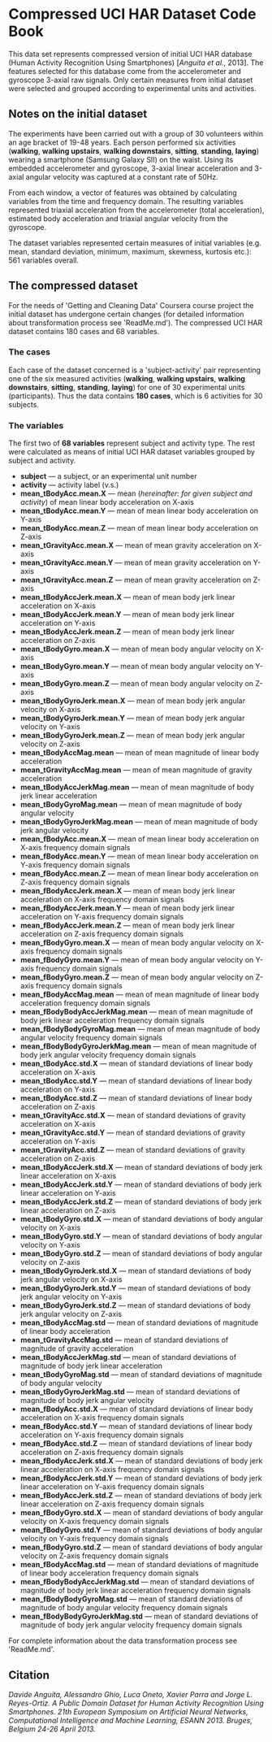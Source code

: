 # Compressed UCI HAR Dataset Code Book

This data set represents compressed version of initial UCI HAR database (Human Activity Recognition Using Smartphones)
[*Anguita et al.*, 2013]. The features selected for this database come from the accelerometer and gyroscope 3-axial raw signals.
Only certain measures from initial dataset were selected and grouped according to experimental units and activities.

## Notes on the initial dataset

The experiments have been carried out with a group of 30 volunteers within an age bracket of 19-48 years. Each person performed
six activities (**walking**, **walking upstairs**, **walking downstairs**, **sitting**, **standing**, **laying**) wearing a smartphone (Samsung
Galaxy SII) on the waist. Using its embedded accelerometer and gyroscope, 3-axial linear acceleration and 3-axial angular
velocity was captured at a constant rate of 50Hz.

From each window, a vector of features was obtained by calculating variables from the time and frequency domain. The resulting
variables represented triaxial acceleration from the accelerometer (total acceleration), estimated body acceleration and triaxial
angular velocity from the gyroscope.

The dataset variables represented certain measures of initial variables (e.g. mean, standard deviation, minimum, maximum,
skewness, kurtosis etc.): 561 variables overall.

## The compressed dataset

For the needs of 'Getting and Cleaning Data' Coursera course project the initial dataset has undergone certain changes
(for detailed information about transformation process see 'ReadMe.md'). The compressed UCI HAR dataset contains 180 cases and
68 variables.

### The cases

Each case of the dataset concerned is a 'subject-activity' pair representing one of the six measured activities (**walking**,
**walking upstairs**, **walking downstairs**, **sitting**, **standing**, **laying**) for one of 30 experimental units (participants).
Thus the data contains **180 cases**, which is 6 activities for 30 subjects.

### The variables

The first two of **68 variables** represent subject and activity type. The rest were calculated as means of initial UCI HAR dataset
variables grouped by subject and activity.

- **subject** — a subject, or an experimental unit number
- **activity** — activity label (v.s.)
- **mean_tBodyAcc.mean.X** — mean (*hereinafter: for given subject and activity*) of mean linear body acceleration on X-axis
- **mean_tBodyAcc.mean.Y** — mean of mean linear body acceleration on Y-axis
- **mean_tBodyAcc.mean.Z** — mean of mean linear body acceleration on Z-axis
- **mean_tGravityAcc.mean.X** — mean of mean gravity acceleration on X-axis
- **mean_tGravityAcc.mean.Y** — mean of mean gravity acceleration on Y-axis
- **mean_tGravityAcc.mean.Z** — mean of mean gravity acceleration on Z-axis
- **mean_tBodyAccJerk.mean.X** — mean of mean body jerk linear acceleration on X-axis
- **mean_tBodyAccJerk.mean.Y** — mean of mean body jerk linear acceleration on Y-axis
- **mean_tBodyAccJerk.mean.Z** — mean of mean body jerk linear acceleration on Z-axis
- **mean_tBodyGyro.mean.X** — mean of mean body angular velocity on X-axis
- **mean_tBodyGyro.mean.Y** — mean of mean body angular velocity on Y-axis
- **mean_tBodyGyro.mean.Z** — mean of mean body angular velocity on Z-axis
- **mean_tBodyGyroJerk.mean.X** — mean of mean body jerk angular velocity on X-axis
- **mean_tBodyGyroJerk.mean.Y** — mean of mean body jerk angular velocity on Y-axis
- **mean_tBodyGyroJerk.mean.Z** — mean of mean body jerk angular velocity on Z-axis
- **mean_tBodyAccMag.mean** — mean of mean magnitude of linear body acceleration
- **mean_tGravityAccMag.mean** — mean of mean magnitude of gravity acceleration
- **mean_tBodyAccJerkMag.mean** — mean of mean magnitude of body jerk linear acceleration
- **mean_tBodyGyroMag.mean** — mean of mean magnitude of body angular velocity
- **mean_tBodyGyroJerkMag.mean** — mean of mean magnitude of body jerk angular velocity
- **mean_fBodyAcc.mean.X** — mean of mean linear body acceleration on X-axis frequency domain signals
- **mean_fBodyAcc.mean.Y** — mean of mean linear body acceleration on Y-axis frequency domain signals
- **mean_fBodyAcc.mean.Z** — mean of mean linear body acceleration on Z-axis frequency domain signals
- **mean_fBodyAccJerk.mean.X** — mean of mean body jerk linear acceleration on X-axis frequency domain signals
- **mean_fBodyAccJerk.mean.Y** — mean of mean body jerk linear acceleration on Y-axis frequency domain signals
- **mean_fBodyAccJerk.mean.Z** — mean of mean body jerk linear acceleration on Z-axis frequency domain signals
- **mean_fBodyGyro.mean.X** — mean of mean body angular velocity on X-axis frequency domain signals
- **mean_fBodyGyro.mean.Y** — mean of mean body angular velocity on Y-axis frequency domain signals
- **mean_fBodyGyro.mean.Z** — mean of mean body angular velocity on Z-axis frequency domain signals
- **mean_fBodyAccMag.mean** — mean of mean magnitude of linear body acceleration frequency domain signals
- **mean_fBodyBodyAccJerkMag.mean** — mean of mean magnitude of body jerk linear acceleration frequency domain signals
- **mean_fBodyBodyGyroMag.mean** — mean of mean magnitude of body angular velocity frequency domain signals
- **mean_fBodyBodyGyroJerkMag.mean** — mean of mean magnitude of body jerk angular velocity frequency domain signals
- **mean_tBodyAcc.std.X** — mean of standard deviations of linear body acceleration on X-axis
- **mean_tBodyAcc.std.Y** — mean of standard deviations of linear body acceleration on Y-axis
- **mean_tBodyAcc.std.Z** — mean of standard deviations of linear body acceleration on Z-axis
- **mean_tGravityAcc.std.X** — mean of standard deviations of gravity acceleration on X-axis
- **mean_tGravityAcc.std.Y** — mean of standard deviations of gravity acceleration on Y-axis
- **mean_tGravityAcc.std.Z** — mean of standard deviations of gravity acceleration on Z-axis
- **mean_tBodyAccJerk.std.X** — mean of standard deviations of body jerk linear acceleration on X-axis
- **mean_tBodyAccJerk.std.Y** — mean of standard deviations of body jerk linear acceleration on Y-axis
- **mean_tBodyAccJerk.std.Z** — mean of standard deviations of body jerk linear acceleration on Z-axis
- **mean_tBodyGyro.std.X** — mean of standard deviations of body angular velocity on X-axis
- **mean_tBodyGyro.std.Y** — mean of standard deviations of body angular velocity on Y-axis
- **mean_tBodyGyro.std.Z** — mean of standard deviations of body angular velocity on Z-axis
- **mean_tBodyGyroJerk.std.X** — mean of standard deviations of body jerk angular velocity on X-axis
- **mean_tBodyGyroJerk.std.Y** — mean of standard deviations of body jerk angular velocity on Y-axis
- **mean_tBodyGyroJerk.std.Z** — mean of standard deviations of body jerk angular velocity on Z-axis
- **mean_tBodyAccMag.std** — mean of standard deviations of magnitude of linear body acceleration
- **mean_tGravityAccMag.std** — mean of standard deviations of magnitude of gravity acceleration
- **mean_tBodyAccJerkMag.std** — mean of standard deviations of magnitude of body jerk linear acceleration
- **mean_tBodyGyroMag.std** — mean of standard deviations of magnitude of body angular velocity
- **mean_tBodyGyroJerkMag.std** — mean of standard deviations of magnitude of body jerk angular velocity
- **mean_fBodyAcc.std.X** — mean of standard deviations of linear body acceleration on X-axis frequency domain signals
- **mean_fBodyAcc.std.Y** — mean of standard deviations of linear body acceleration on Y-axis frequency domain signals
- **mean_fBodyAcc.std.Z** — mean of standard deviations of linear body acceleration on Z-axis frequency domain signals
- **mean_fBodyAccJerk.std.X** — mean of standard deviations of body jerk linear acceleration on X-axis frequency domain signals
- **mean_fBodyAccJerk.std.Y** — mean of standard deviations of body jerk linear acceleration on Y-axis frequency domain signals
- **mean_fBodyAccJerk.std.Z** — mean of standard deviations of body jerk linear acceleration on Z-axis frequency domain signals
- **mean_fBodyGyro.std.X** — mean of standard deviations of body angular velocity on X-axis frequency domain signals
- **mean_fBodyGyro.std.Y** — mean of standard deviations of body angular velocity on Y-axis frequency domain signals
- **mean_fBodyGyro.std.Z** — mean of standard deviations of body angular velocity on Z-axis frequency domain signals
- **mean_fBodyAccMag.std** — mean of standard deviations of magnitude of linear body acceleration frequency domain signals
- **mean_fBodyBodyAccJerkMag.std** — mean of standard deviations of magnitude of body jerk linear acceleration frequency domain signals
- **mean_fBodyBodyGyroMag.std** — mean of standard deviations of magnitude of body angular velocity frequency domain signals
- **mean_fBodyBodyGyroJerkMag.std** — mean of standard deviations of magnitude of body jerk angular velocity frequency domain signals

For complete information about the data transformation process see 'ReadMe.md'.

## Citation
*Davide Anguita, Alessandro Ghio, Luca Oneto, Xavier Parra and Jorge L. Reyes-Ortiz. A Public Domain Dataset for Human Activity
Recognition Using Smartphones. 21th European Symposium on Artificial Neural Networks, Computational Intelligence and Machine
Learning, ESANN 2013. Bruges, Belgium 24-26 April 2013.*
